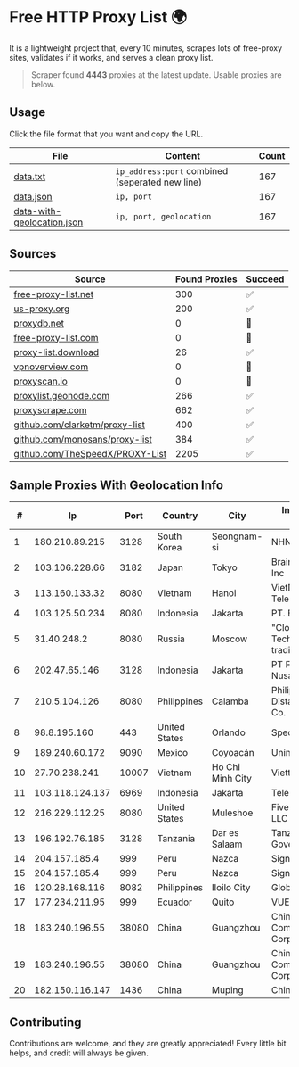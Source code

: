 
# Free HTTP Proxy List 🌍

It is a lightweight project that, every 10 minutes, scrapes lots of free-proxy sites, validates if it works, and serves a clean proxy list.


> Scraper found **4443** proxies at the latest update. Usable proxies are below.

## Usage

Click the file format that you want and copy the URL.


|File|Content|Count|
|----|-------|-----|
|[data.txt](https://raw.githubusercontent.com/themiralay/Proxy-List-World/master/data.txt)|`ip_address:port` combined (seperated new line)|167|
|[data.json](https://raw.githubusercontent.com/themiralay/Proxy-List-World/master/data.json)|`ip, port`|167|
|[data-with-geolocation.json](https://raw.githubusercontent.com/themiralay/Proxy-List-World/master/data-with-geolocation.json)|`ip, port, geolocation`|167|

## Sources

|Source|Found Proxies|Succeed|
|------|-------------|-------|
|[free-proxy-list.net](https://free-proxy-list.net)|300|✅|
|[us-proxy.org](https://www.us-proxy.org)|200|✅|
|[proxydb.net](http://proxydb.net)|0|🚫|
|[free-proxy-list.com](https://free-proxy-list.com/?page=&port=&type%5B%5D=http&type%5B%5D=https&up_time=0&search=Search)|0|🚫|
|[proxy-list.download](https://www.proxy-list.download/HTTP)|26|✅|
|[vpnoverview.com](https://vpnoverview.com/privacy/anonymous-browsing/free-proxy-servers)|0|🚫|
|[proxyscan.io](https://www.proxyscan.io)|0|🚫|
|[proxylist.geonode.com](https://proxylist.geonode.com/api/proxy-list?limit=300&page=1&sort_by=lastChecked&sort_type=desc&protocols=http,https)|266|✅|
|[proxyscrape.com](https://api.proxyscrape.com/v2/?request=displayproxies&protocol=http&timeout=10000&country=all&ssl=all&anonymity=all)|662|✅|
|[github.com/clarketm/proxy-list](https://raw.githubusercontent.com/clarketm/proxy-list/master/proxy-list-raw.txt)|400|✅|
|[github.com/monosans/proxy-list](https://raw.githubusercontent.com/monosans/proxy-list/main/proxies/http.txt)|384|✅|
|[github.com/TheSpeedX/PROXY-List](https://raw.githubusercontent.com/TheSpeedX/PROXY-List/master/http.txt)|2205|✅|


## Sample Proxies With Geolocation Info

|#|Ip|Port|Country|City|Internet Service Provider|
|-|--|----|-------|----|-------------------------|
|1|180.210.89.215|3128|South Korea|Seongnam-si|NHNCLOUD|
|2|103.106.228.66|3182|Japan|Tokyo|BrainStorm Network, Inc|
|3|113.160.133.32|8080|Vietnam|Hanoi|VietNam Post and Telecom Corporation|
|4|103.125.50.234|8080|Indonesia|Jakarta|PT. Eka Mas Republik|
|5|31.40.248.2|8080|Russia|Moscow|"Cloud Technologies" LLC trading as Cloud.ru|
|6|202.47.65.146|3128|Indonesia|Jakarta|PT Filltech Antar Nusa|
|7|210.5.104.126|8080|Philippines|Calamba|Philippine Long Distance Telephone Co.|
|8|98.8.195.160|443|United States|Orlando|Spectrum|
|9|189.240.60.172|9090|Mexico|Coyoacán|Uninet S.A. de C.V.|
|10|27.70.238.241|10007|Vietnam|Ho Chi Minh City|Viettel Group|
|11|103.118.124.137|6969|Indonesia|Jakarta|Tele|
|12|216.229.112.25|8080|United States|Muleshoe|Five Area Systems, LLC|
|13|196.192.76.185|3128|Tanzania|Dar es Salaam|Tanzania e-Government Agency|
|14|204.157.185.4|999|Peru|Nazca|Signal Peru S.A.C|
|15|204.157.185.4|999|Peru|Nazca|Signal Peru S.A.C|
|16|120.28.168.116|8082|Philippines|Iloilo City|Globe Telecom|
|17|177.234.211.95|999|Ecuador|Quito|VUELATECHNOLOGY|
|18|183.240.196.55|38080|China|Guangzhou|China Mobile Communications Corporation|
|19|183.240.196.55|38080|China|Guangzhou|China Mobile Communications Corporation|
|20|182.150.116.147|1436|China|Muping|Chinanet|



## Contributing

Contributions are welcome, and they are greatly appreciated! Every
little bit helps, and credit will always be given.

